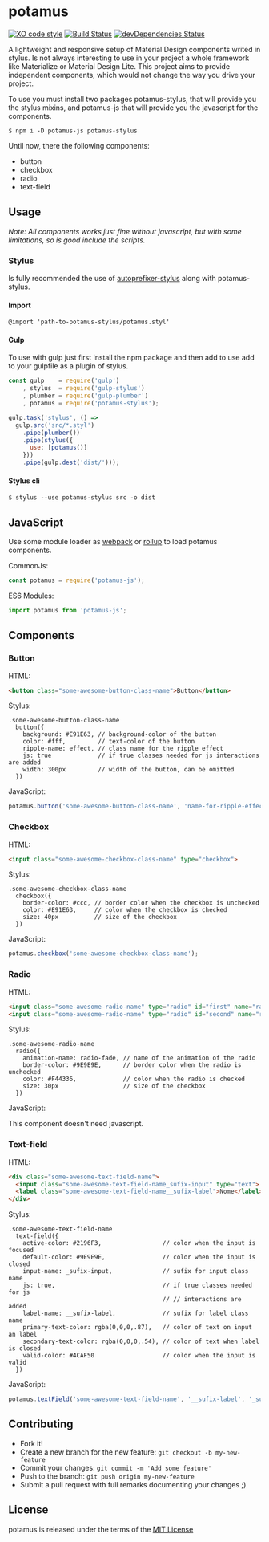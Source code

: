 # potamus
[![XO code style](https://img.shields.io/badge/code_style-XO-5ed9c7.svg)](https://github.com/sindresorhus/xo)
[![Build Status](https://travis-ci.org/thiamsantos/potamus.svg?branch=master)](https://travis-ci.org/thiamsantos/potamus)
[![devDependencies Status](https://david-dm.org/thiamsantos/potamus/dev-status.svg)](https://david-dm.org/thiamsantos/potamus?type=dev)

A lightweight and responsive setup of Material Design components writed in stylus. Is not always interesting to use in your project a whole framework like Materialize or Material Design Lite. This project aims to provide independent components, which would not change the way you drive your project.

To use you must install two packages potamus-stylus, that will provide you the stylus mixins, and potamus-js that will provide you the javascript for the components.

```$ npm i -D potamus-js potamus-stylus```

Until now, there the following components:
- button
- checkbox
- radio
- text-field

## Usage

*Note: All components works just fine without javascript, but with some limitations, so is good include the scripts.*

### Stylus

Is fully recommended the use of [autoprefixer-stylus](https://github.com/jescalan/autoprefixer-stylus) along with potamus-stylus.

#### Import
``` stylus
@import 'path-to-potamus-stylus/potamus.styl'
```
#### Gulp
To use with gulp just first install the npm package and then add to use add to your gulpfile as a plugin of stylus.
``` javascript
const gulp    = require('gulp')
    , stylus  = require('gulp-stylus')
    , plumber = require('gulp-plumber')
    , potamus = require('potamus-stylus');

gulp.task('stylus', () =>
  gulp.src('src/*.styl')
    .pipe(plumber())
    .pipe(stylus({
      use: [potamus()]
    }))
    .pipe(gulp.dest('dist/')));
```
#### Stylus cli
`$ stylus --use potamus-stylus src -o dist`

## JavaScript
Use some module loader as [webpack](https://webpack.github.io/) or [rollup](http://rollupjs.org/) to load potamus components.

CommonJs:
```javascript
const potamus = require('potamus-js');
```
ES6 Modules:
```javascript
import potamus from 'potamus-js';
```

## Components

### Button
HTML:
``` html
<button class="some-awesome-button-class-name">Button</button>
```
Stylus:
```stylus
.some-awesome-button-class-name
  button({
    background: #E91E63, // background-color of the button
    color: #fff,         // text-color of the button
    ripple-name: effect, // class name for the ripple effect
    js: true             // if true classes needed for js interactions are added
    width: 300px         // width of the button, can be omitted
  })
```
JavaScript:
```javascript
potamus.button('some-awesome-button-class-name', 'name-for-ripple-effect-class');
```
### Checkbox
HTML:
```html
<input class="some-awesome-checkbox-class-name" type="checkbox">
```
Stylus:
```stylus
.some-awesome-checkbox-class-name
  checkbox({
    border-color: #ccc, // border color when the checkbox is unchecked
    color: #E91E63,     // color when the checkbox is checked
    size: 40px          // size of the checkbox
  })
```
JavaScript:
```javascript
potamus.checkbox('some-awesome-checkbox-class-name');
```

### Radio
HTML:
```html
<input class="some-awesome-radio-name" type="radio" id="first" name="radio">
<input class="some-awesome-radio-name" type="radio" id="second" name="radio">
```
Stylus:
```stylus
.some-awesome-radio-name
  radio({
    animation-name: radio-fade, // name of the animation of the radio
    border-color: #9E9E9E,      // border color when the radio is unchecked
    color: #F44336,             // color when the radio is checked
    size: 30px                  // size of the checkbox
  })
```
JavaScript:

This component doesn't need javascript.
### Text-field
HTML:
```html
<div class="some-awesome-text-field-name">
  <input class="some-awesome-text-field-name_sufix-input" type="text">
  <label class="some-awesome-text-field-name__sufix-label">Nome</label>
</div>
```
Stylus:
```stylus
.some-awesome-text-field-name
  text-field({
    active-color: #2196F3,                 // color when the input is focused
    default-color: #9E9E9E,                // color when the input is closed
    input-name: _sufix-input,              // sufix for input class name
    js: true,                              // if true classes needed for js
                                           // // interactions are added
    label-name: __sufix-label,             // sufix for label class name
    primary-text-color: rgba(0,0,0,.87),   // color of text on input an label
    secondary-text-color: rgba(0,0,0,.54), // color of text when label is closed
    valid-color: #4CAF50                   // color when the input is valid
  })
```
JavaScript:
```javascript
potamus.textField('some-awesome-text-field-name', '__sufix-label', '_sufix-input');
```

## Contributing
- Fork it!
- Create a new branch for the new feature: `git checkout -b my-new-feature`
- Commit your changes: `git commit -m 'Add some feature'`
- Push to the branch: `git push origin my-new-feature`
- Submit a pull request with full remarks documenting your changes ;)

## License

potamus is released under the terms of the [MIT License](https://opensource.org/licenses/MIT)
